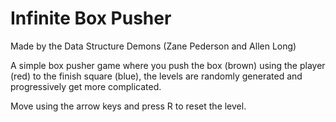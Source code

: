 # Infinite Box Pusher

Made by the Data Structure Demons (Zane Pederson and Allen Long)

A simple box pusher game where you push the box (brown) using the player (red) to the finish square (blue), the levels are randomly generated and progressively get more complicated.

Move using the arrow keys and press R to reset the level.
